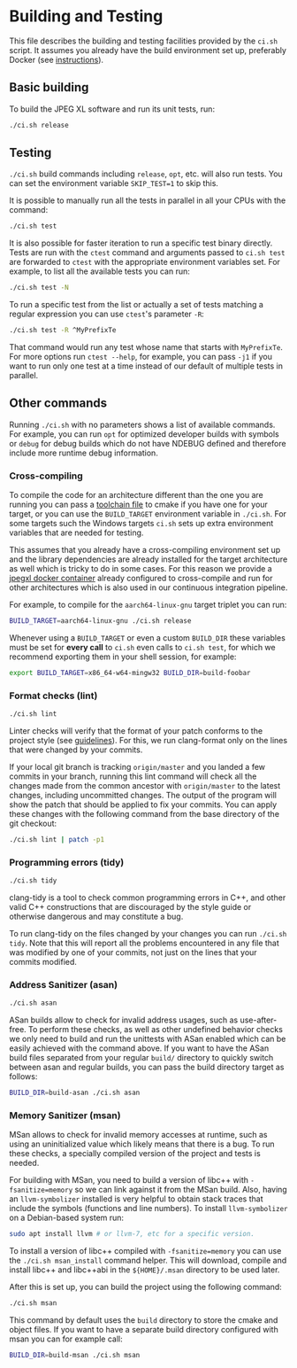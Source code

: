 # Building and Testing

This file describes the building and testing facilities provided by the `ci.sh`
script. It assumes you already have the build environment set up, preferably
Docker (see [instructions](doc/building_in_docker.md)).

## Basic building

To build the JPEG XL software and run its unit tests, run:

```bash
./ci.sh release
```

## Testing

`./ci.sh` build commands including `release`, `opt`, etc. will also run tests.
You can set the environment variable `SKIP_TEST=1` to skip this.

It is possible to manually run all the tests in parallel in all your CPUs with
the command:

```bash
./ci.sh test
```

It is also possible for faster iteration to run a specific test binary directly.
Tests are run with the `ctest` command and arguments passed to `ci.sh test` are
forwarded to `ctest` with the appropriate environment variables set. For
example, to list all the available tests you can run:

```bash
./ci.sh test -N
```

To run a specific test from the list or actually a set of tests matching a
regular expression you can use `ctest`'s parameter `-R`:

```bash
./ci.sh test -R ^MyPrefixTe
```

That command would run any test whose name that starts with `MyPrefixTe`. For
more options run `ctest --help`, for example, you can pass `-j1` if you want
to run only one test at a time instead of our default of multiple tests in
parallel.

## Other commands

Running `./ci.sh` with no parameters shows a list of available commands. For
example, you can run `opt` for optimized developer builds with symbols or
`debug` for debug builds which do not have NDEBUG defined and therefore include
more runtime debug information.

### Cross-compiling

To compile the code for an architecture different than the one you are running
you can pass a
[toolchain file](https://cmake.org/cmake/help/latest/manual/cmake-toolchains.7.html)
to cmake if you have one for your target, or you can use the `BUILD_TARGET`
environment variable in `./ci.sh`. For some targets such the Windows targets
`ci.sh` sets up extra environment variables that are needed for testing.

This assumes that you already have a cross-compiling environment set up and the
library dependencies are already installed for the target architecture as well
which is tricky to do in some cases. For this reason we provide a [jpegxl docker
container](developing_in_docker.md) already configured to cross-compile and run
for other architectures which is also used in our continuous integration
pipeline.

For example, to compile for the `aarch64-linux-gnu` target triplet you can run:

```bash
BUILD_TARGET=aarch64-linux-gnu ./ci.sh release
```

Whenever using a `BUILD_TARGET` or even a custom `BUILD_DIR` these variables
must be set for **every call** to `ci.sh` even calls to `ci.sh test`, for which
we recommend exporting them in your shell session, for example:

```bash
export BUILD_TARGET=x86_64-w64-mingw32 BUILD_DIR=build-foobar
```

### Format checks (lint)

```bash
./ci.sh lint
```

Linter checks will verify that the format of your patch conforms to the project
style (see [guidelines](guidelines.md)). For this, we run clang-format only on
the lines that were changed by your commits.

If your local git branch is tracking `origin/master` and you landed a few
commits in your branch, running this lint command will check all the changes
made from the common ancestor with `origin/master` to the latest changes,
including uncommitted changes. The output of the program will show the patch
that should be applied to fix your commits. You can apply these changes with the
following command from the base directory of the git checkout:

```bash
./ci.sh lint | patch -p1
```

### Programming errors (tidy)

```bash
./ci.sh tidy
```

clang-tidy is a tool to check common programming errors in C++, and other valid
C++ constructions that are discouraged by the style guide or otherwise dangerous
and may constitute a bug.

To run clang-tidy on the files changed by your changes you can run `./ci.sh
tidy`. Note that this will report all the problems encountered in any file that
was modified by one of your commits, not just on the lines that your commits
modified.


### Address Sanitizer (asan)

```bash
./ci.sh asan
```

ASan builds allow to check for invalid address usages, such as use-after-free.
To perform these checks, as well as other undefined behavior checks we only need
to build and run the unittests with ASan enabled which can be easily achieved
with the command above. If you want to have the ASan build files separated from
your regular `build/` directory to quickly switch between asan and regular
builds, you can pass the build directory target as follows:

```bash
BUILD_DIR=build-asan ./ci.sh asan
```

### Memory Sanitizer (msan)

MSan allows to check for invalid memory accesses at runtime, such as using an
uninitialized value which likely means that there is a bug. To run these checks,
a specially compiled version of the project and tests is needed.

For building with MSan, you need to build a version of libc++ with
`-fsanitize=memory` so we can link against it from the MSan build. Also, having
an `llvm-symbolizer` installed is very helpful to obtain stack traces that
include the symbols (functions and line numbers). To install `llvm-symbolizer`
on a Debian-based system run:

```bash
sudo apt install llvm # or llvm-7, etc for a specific version.
```

To install a version of libc++ compiled with `-fsanitize=memory` you can use the
`./ci.sh msan_install` command helper. This will download, compile and install
libc++ and libc++abi in the `${HOME}/.msan` directory to be used later.

After this is set up, you can build the project using the following command:

```bash
./ci.sh msan
```

This command by default uses the `build` directory to store the cmake and object
files. If you want to have a separate build directory configured with msan you
can for example call:

```bash
BUILD_DIR=build-msan ./ci.sh msan
```
